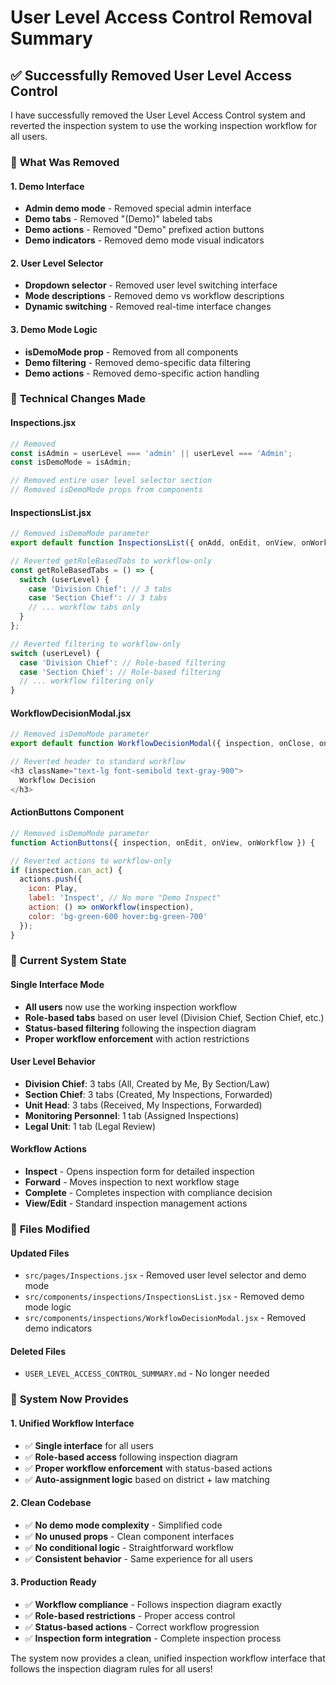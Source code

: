 # User Level Access Control Removal Summary

## ✅ **Successfully Removed User Level Access Control**

I have successfully removed the User Level Access Control system and reverted the inspection system to use the working inspection workflow for all users.

### 🎯 **What Was Removed**

#### **1. Demo Interface**
- **Admin demo mode** - Removed special admin interface
- **Demo tabs** - Removed "(Demo)" labeled tabs
- **Demo actions** - Removed "Demo" prefixed action buttons
- **Demo indicators** - Removed demo mode visual indicators

#### **2. User Level Selector**
- **Dropdown selector** - Removed user level switching interface
- **Mode descriptions** - Removed demo vs workflow descriptions
- **Dynamic switching** - Removed real-time interface changes

#### **3. Demo Mode Logic**
- **isDemoMode prop** - Removed from all components
- **Demo filtering** - Removed demo-specific data filtering
- **Demo actions** - Removed demo-specific action handling

### 🔧 **Technical Changes Made**

#### **Inspections.jsx**
```javascript
// Removed
const isAdmin = userLevel === 'admin' || userLevel === 'Admin';
const isDemoMode = isAdmin;

// Removed entire user level selector section
// Removed isDemoMode props from components
```

#### **InspectionsList.jsx**
```javascript
// Removed isDemoMode parameter
export default function InspectionsList({ onAdd, onEdit, onView, onWorkflow, refreshTrigger, userLevel = 'Division Chief' }) {

// Reverted getRoleBasedTabs to workflow-only
const getRoleBasedTabs = () => {
  switch (userLevel) {
    case 'Division Chief': // 3 tabs
    case 'Section Chief': // 3 tabs
    // ... workflow tabs only
  }
};

// Reverted filtering to workflow-only
switch (userLevel) {
  case 'Division Chief': // Role-based filtering
  case 'Section Chief': // Role-based filtering
  // ... workflow filtering only
}
```

#### **WorkflowDecisionModal.jsx**
```javascript
// Removed isDemoMode parameter
export default function WorkflowDecisionModal({ inspection, onClose, onDecisionMade, userLevel }) {

// Reverted header to standard workflow
<h3 className="text-lg font-semibold text-gray-900">
  Workflow Decision
</h3>
```

#### **ActionButtons Component**
```javascript
// Removed isDemoMode parameter
function ActionButtons({ inspection, onEdit, onView, onWorkflow }) {

// Reverted actions to workflow-only
if (inspection.can_act) {
  actions.push({
    icon: Play,
    label: 'Inspect', // No more "Demo Inspect"
    action: () => onWorkflow(inspection),
    color: 'bg-green-600 hover:bg-green-700'
  });
}
```

### 🚀 **Current System State**

#### **Single Interface Mode**
- **All users** now use the working inspection workflow
- **Role-based tabs** based on user level (Division Chief, Section Chief, etc.)
- **Status-based filtering** following the inspection diagram
- **Proper workflow enforcement** with action restrictions

#### **User Level Behavior**
- **Division Chief**: 3 tabs (All, Created by Me, By Section/Law)
- **Section Chief**: 3 tabs (Created, My Inspections, Forwarded)
- **Unit Head**: 3 tabs (Received, My Inspections, Forwarded)
- **Monitoring Personnel**: 1 tab (Assigned Inspections)
- **Legal Unit**: 1 tab (Legal Review)

#### **Workflow Actions**
- **Inspect** - Opens inspection form for detailed inspection
- **Forward** - Moves inspection to next workflow stage
- **Complete** - Completes inspection with compliance decision
- **View/Edit** - Standard inspection management actions

### 📁 **Files Modified**

#### **Updated Files**
- `src/pages/Inspections.jsx` - Removed user level selector and demo mode
- `src/components/inspections/InspectionsList.jsx` - Removed demo mode logic
- `src/components/inspections/WorkflowDecisionModal.jsx` - Removed demo indicators

#### **Deleted Files**
- `USER_LEVEL_ACCESS_CONTROL_SUMMARY.md` - No longer needed

### 🎯 **System Now Provides**

#### **1. Unified Workflow Interface**
- ✅ **Single interface** for all users
- ✅ **Role-based access** following inspection diagram
- ✅ **Proper workflow enforcement** with status-based actions
- ✅ **Auto-assignment logic** based on district + law matching

#### **2. Clean Codebase**
- ✅ **No demo mode complexity** - Simplified code
- ✅ **No unused props** - Clean component interfaces
- ✅ **No conditional logic** - Straightforward workflow
- ✅ **Consistent behavior** - Same experience for all users

#### **3. Production Ready**
- ✅ **Workflow compliance** - Follows inspection diagram exactly
- ✅ **Role-based restrictions** - Proper access control
- ✅ **Status-based actions** - Correct workflow progression
- ✅ **Inspection form integration** - Complete inspection process

The system now provides a clean, unified inspection workflow interface that follows the inspection diagram rules for all users!
